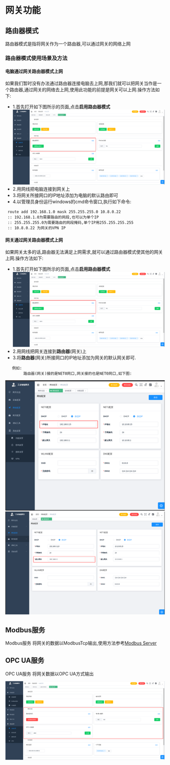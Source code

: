 # 网关功能

## 路由器模式
路由器模式是指将网关作为一个路由器,可以通过网关的网络上网

### 路由器模式使用场景及方法
#### 电脑通过网关路由器模式上网
如果我们暂时没有办法通过路由器连接电脑去上网,那我们就可以把网关当作是一个路由器,通过网关的网络去上网,使用此功能的前提是网关可以上网.操作方法如下:
* 1.首先打开如下图所示的页面,点击**启用路由器模式**
![](/img/route-1.png)
* 2.用网线把电脑连接到网关上
* 3.将网关所接网口的IP地址添加为电脑的默认路由即可
* 4.以管理员身份运行windows的cmd命令窗口,执行如下命令:
```
 route add 192.168.1.0 mask 255.255.255.0 10.8.0.22 
 :: 192.168.1.0为需要路由的网段,也可以为单个IP
 :: 255.255.255.0为需要路由的网段掩码,单个IP用255.255.255.255
 :: 10.8.0.22 为网关的VPN IP
```

#### 网关通过网关路由器模式上网
如果网关太多的话,路由器无法满足上网需求,就可以通过路由器模式使其他的网关上网.操作方法如下:
* 1.首先打开如下图所示的页面,点击**启用路由器模式**
![](/img/route-1.png)
* 2.用网线把网关连接到**路由器**(网关)上
* 3.将**路由器**(网关)所接网口的IP地址添加为网关的默认网关即可.
```
   例如:
        路由器(网关)接的是NET0网口,网关接的也是NET0网口,如下图:
```
![](/img/route-2.png)![](/img/route-3.png)


## Modbus服务
Modbus服务 将网关的数据以ModbusTcp输出,使用方法参考[Modbus Server](../../../modbus.md)

## OPC UA服务
OPC UA服务 将网关数据以OPC UA方式输出

![](/img/function_set-3.png)